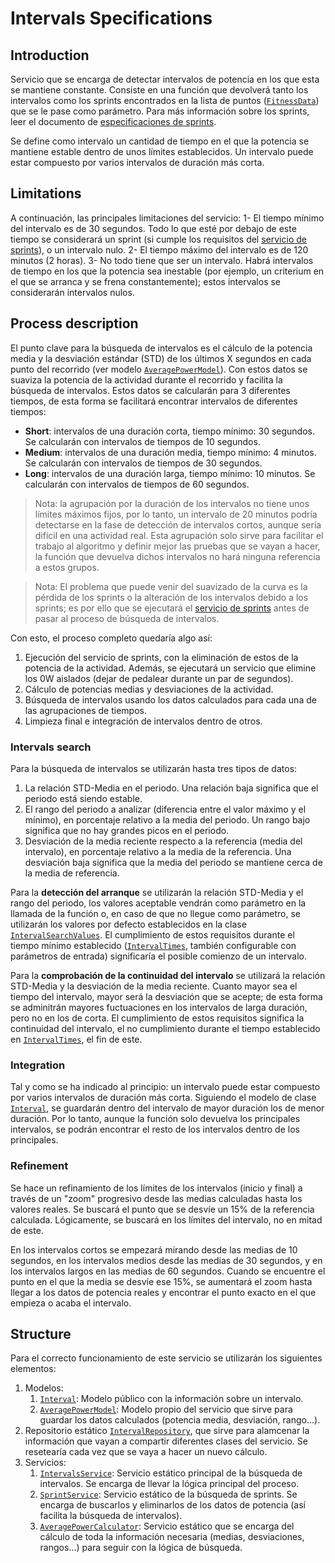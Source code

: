 # Intervals Specifications
## Introduction
Servicio que se encarga de detectar intervalos de potencia en los que esta se mantiene constante. 
Consiste en una función que devolverá tanto los intervalos como los sprints encontrados en la lista de puntos ([`FitnessData`](../../SessionReader/SessionReader.Core/Models/FitnessData.cs)) que se le pase como parámetro. Para más información sobre los sprints, leer el documento de [especificaciones de sprints](SprintSpecifications.md).

Se define como intervalo un cantidad de tiempo en el que la potencia se mantiene estable dentro de unos límites establecidos. Un intervalo puede estar compuesto por varios intervalos de duración más corta.

## Limitations
A continuación, las principales limitaciones del servicio:
1- El tiempo mínimo del intervalo es de 30 segundos. Todo lo que esté por debajo de este tiempo se considerará un sprint (si cumple los requisitos del [servicio de sprints](SprintSpecifications.md)), o un intervalo nulo.
2- El tiempo máximo del intervalo es de 120 minutos (2 horas). 
3- No todo tiene que ser un intervalo. Habrá intervalos de tiempo en los que la potencia sea inestable (por ejemplo, un criterium en el que se arranca y se frena constantemente); estos intervalos se considerarán intervalos nulos.

## Process description
El punto clave para la búsqueda de intervalos es el cálculo de la potencia media y la desviación estándar (STD) de los últimos X segundos en cada punto del recorrido (ver modelo [`AveragePowerModel`](../../SessionAnalyzer/SessionAnalyzer.Core/Services/Intervals/AveragePowerModel.cs)). Con estos datos se suaviza la potencia de la actividad durante el recorrido y facilita la búsqueda de intervalos. Estos datos se calcularán para 3 diferentes tiempos, de esta forma se facilitará encontrar intervalos de diferentes tiempos:

* **Short**: intervalos de una duración corta, tiempo mínimo: 30 segundos. Se calcularán con intervalos de tiempos de 10 segundos.
* **Medium**: intervalos de una duración media, tiempo mínimo: 4 minutos. Se calcularán con intervalos de tiempos de 30 segundos.
* **Long**: intervalos de una duración larga, tiempo mínimo: 10 minutos. Se calcularán con intervalos de tiempos de 60 segundos.

> Nota: la agrupación por la duración de los intervalos no tiene unos límites máximos fijos, por lo tanto, un intervalo de 20 minutos podría detectarse en la fase de detección de intervalos cortos, aunque sería difícil en una actividad real. Esta agrupación solo sirve para facilitar el trabajo al algoritmo y definir mejor las pruebas que se vayan a hacer, la función que devuelva dichos intervalos no hará ninguna referencia a estos grupos. 

> Nota: El problema que puede venir del suavizado de la curva es la pérdida de los sprints o la alteración de los intervalos debido a los sprints; es por ello que se ejecutará el [servicio de sprints](SprintSpecifications.md) antes de pasar al proceso de búsqueda de intervalos.

Con esto, el proceso completo quedaría algo así:
1. Ejecución del servicio de sprints, con la eliminación de estos de la potencia de la actividad. Además, se ejecutará un servicio que elimine los 0W aislados (dejar de pedalear durante un par de segundos).
2. Cálculo de potencias medias y desviaciones de la actividad.
3. Búsqueda de intervalos usando los datos calculados para cada una de las agrupaciones de tiempos.
4. Limpieza final e integración de intervalos dentro de otros.

### Intervals search
Para la búsqueda de intervalos se utilizarán hasta tres tipos de datos:
1. La relación STD-Media en el periodo. Una relación baja significa que el periodo está siendo estable.
2. El rango del periodo a analizar (diferencia entre el valor máximo y el mínimo), en porcentaje relativo a la media del periodo. Un rango bajo significa que no hay grandes picos en el periodo.
3. Desviación de la media reciente respecto a la referencia (media del intervalo), en porcentaje relativo a la media de la referencia. Una desviación baja significa que la media del periodo se mantiene cerca de la media de referencia.

Para la **detección del arranque** se utilizarán la relación STD-Media y el rango del periodo, los valores aceptable vendrán como parámetro en la llamada de la función o, en caso de que no llegue como parámetro, se utilizarán los valores por defecto establecidos en la clase [`IntervalSearchValues`](../SessionAnalyzer.Core/Constants/IntervalSeachValues.cs). El cumplimiento de estos requisitos durante el tiempo mínimo establecido ([`IntervalTimes`](../SessionAnalyzer.Core/Constants/IntervalTimes.cs), también configurable con parámetros de entrada) significaría el posible comienzo de un intervalo.

Para la **comprobación de la continuidad del intervalo** se utilizará la relación STD-Media y la desviación de la media reciente. Cuanto mayor sea el tiempo del intervalo, mayor será la desviación que se acepte; de esta forma se adminitrán mayores fuctuaciones en los intervalos de larga duración, pero no en los de corta. El cumplimiento de estos requisitos significa la continuidad del intervalo, el no cumplimiento durante el tiempo establecido en [`IntervalTimes`](../SessionAnalyzer.Core/Constants/IntervalTimes.cs), el fin de este.

### Integration
Tal y como se ha indicado al principio: un intervalo puede estar compuesto por varios intervalos de duración más corta. Siguiendo el modelo de clase [`Interval`](../SessionAnalyzer.Core/Models/Inteval.cs), se guardarán dentro del intervalo de mayor duración los de menor duración. Por lo tanto, aunque la función solo devuelva los principales intervalos, se podrán encontrar el resto de los intervalos dentro de los principales.

### Refinement
Se hace un refinamiento de los límites de los intervalos (inicio y final) a través de un "zoom" progresivo desde las medias calculadas hasta los valores reales. Se buscará el punto que se desvíe un 15% de la referencia calculada. Lógicamente, se buscará en los límites del intervalo, no en mitad de este.

En los intervalos cortos se empezará mirando desde las medias de 10 segundos, en los intervalos medios desde las medias de 30 segundos, y en los intervalos largos en las medias de 60 segundos. Cuando se encuentre el punto en el que la media se desvíe ese 15%, se aumentará el zoom hasta llegar a los datos de potencia reales y encontrar el punto exacto en el que empieza o acaba el intervalo.

## Structure
Para el correcto funcionamiento de este servicio se utilizarán los siguientes elementos:
1. Modelos:
    1. [`Interval`](../SessionAnalyzer.Core/Models/Inteval.cs): Modelo público con la información sobre un intervalo.
    2. [`AveragePowerModel`](../SessionAnalyzer.Core/Services/Intervals/AveragePowerModel.cs): Modelo propio del servicio que sirve para guardar los datos calculados (potencia media, desviación, rango...).
2. Repositorio estático [`IntervalRepository`](../SessionAnalyzer.Core/Services/Intervals/IntervalRepository.cs), que sirve para alamcenar la información que vayan a compartir diferentes clases del servicio. Se resetearía cada vez que se vaya a hacer un nuevo cálculo.
3. Servicios:
    1. [`IntervalsService`](../SessionAnalyzer.Core/Services/Intervals/IntervalsService.cs): Servicio estático principal de la búsqueda de intervalos. Se encarga de llevar la lógica principal del proceso.
    2. [`SprintService`](../SessionAnalyzer.Core/Services/Intervals/SprintService.cs): Servicio estático de la búsqueda de sprints. Se encarga de buscarlos y eliminarlos de los datos de potencia (así facilita la búsqueda de intervalos).
    3. [`AveragePowerCalculator`](../SessionAnalyzer.Core/Services/Intervals/AveragePowerCalculator.cs): Servicio estático que se encarga del cálculo de toda la información necesaria (medias, desviaciones, rangos...) para seguir con la lógica de búsqueda.